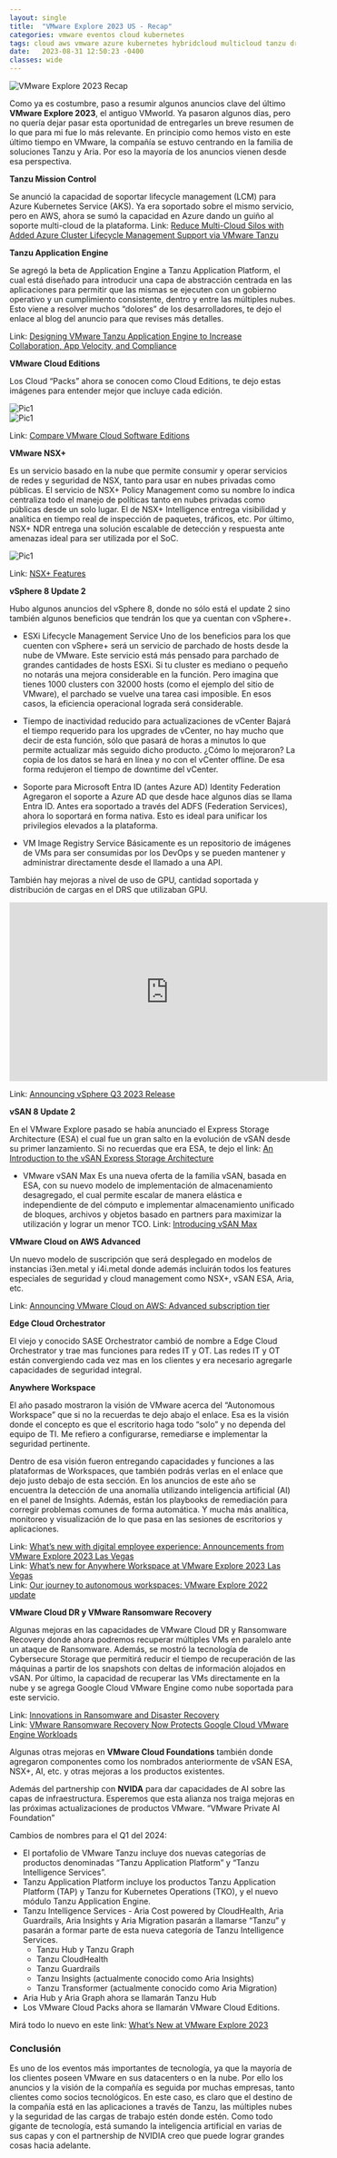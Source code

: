```yaml
---
layout: single
title:  "VMware Explore 2023 US - Recap"
categories: vmware eventos cloud kubernetes
tags: cloud aws vmware azure kubernetes hybridcloud multicloud tanzu drp vmconaws nsx eventos vrealize sddc gcp aria devops 
date:   2023-08-31 12:50:23 -0400
classes: wide
---
```


<img src="/assets/images/explore-2023/title.png" alt="VMware Explore 2023 Recap" align="center" /> 

Como ya es costumbre, paso a resumir algunos anuncios clave del último **VMware Explore 2023**, el antiguo VMworld. Ya pasaron algunos días, pero no quería dejar pasar esta oportunidad de entregarles un breve resumen de lo que para mi fue lo más relevante. En principio como hemos visto en este último tiempo en VMware, la compañía se estuvo centrando en la familia de soluciones Tanzu y Aria. Por eso la mayoría de los anuncios vienen desde esa perspectiva.

**Tanzu Mission Control**

Se anunció la capacidad de soportar lifecycle management (LCM) para Azure Kubernetes Service (AKS). Ya era soportado sobre el mismo servicio, pero en AWS, ahora se sumó la capacidad en Azure dando un guiño al soporte multi-cloud de la plataforma.
Link: [Reduce Multi-Cloud Silos with Added Azure Cluster Lifecycle Management Support via VMware Tanzu](https://tanzu.vmware.com/content/blog/remove-multi-cloud-silos-with-aks-cluster-lifecycle-management-support)  

**Tanzu Application Engine**

Se agregó la beta de Application Engine a Tanzu Application Platform, el cual está diseñado para introducir una capa de abstracción centrada en las aplicaciones para permitir que las mismas se ejecuten con un gobierno operativo y un cumplimiento consistente, dentro y entre las múltiples nubes. Esto viene a resolver muchos “dolores” de los desarrolladores, te dejo el enlace al blog del anuncio para que revises más detalles.

Link: [Designing VMware Tanzu Application Engine to Increase Collaboration, App Velocity, and Compliance](https://tanzu.vmware.com/content/blog/introducing-vmware-tanzu-application-engine)

**VMware Cloud Editions**

Los Cloud “Packs” ahora se conocen como Cloud Editions, te dejo estas imágenes para entender mejor que incluye cada edición.

<img src="/assets/images/explore-2023/picture1.png" alt="Pic1" align="center" /> 
<br/>

<img src="/assets/images/explore-2023/picture2.png" alt="Pic1" align="center" /> 

Link: [Compare VMware Cloud Software Editions](https://www.vmware.com/cloud-solutions/vmware-cloud.html#compare-editions)

**VMware NSX+**

Es un servicio basado en la nube que permite consumir y operar servicios de redes y seguridad de NSX, tanto para usar en nubes privadas como públicas. El servicio de NSX+ Policy Management como su nombre lo indica centraliza todo el manejo de políticas tanto en nubes privadas como públicas desde un solo lugar. El de NSX+ Intelligence entrega visibilidad y analítica en tiempo real de inspección de paquetes, tráficos, etc. Por último, NSX+ NDR entrega una solución escalable de detección y respuesta ante amenazas ideal para ser utilizada por el SoC.

<img src="/assets/images/explore-2023/picture3.png" alt="Pic1" align="center" /> 

Link: [NSX+ Features](https://docs.vmware.com/en/VMware-NSX/4.1.1/nsx-feature-and-edition-guide/GUID-E25ACDFD-1687-4D50-9CA9-CD8AD5715E6C.html)

**vSphere 8 Update 2**

Hubo algunos anuncios del vSphere 8, donde no sólo está el update 2 sino también algunos beneficios que tendrán los que ya cuentan con vSphere+.

- ESXi Lifecycle Management Service
  Uno de los beneficios para los que cuenten con vSphere+ será un servicio de parchado de hosts desde la nube de VMware. Este servicio está más pensado para parchado de grandes cantidades de hosts ESXi. Si tu cluster es mediano o pequeño no notarás una mejora considerable en la función. Pero imagina que tienes 1000 clusters con 32000 hosts (como el ejemplo del sitio de VMware), el parchado se vuelve una tarea casi imposible. En esos casos, la eficiencia operacional lograda será considerable.

- Tiempo de inactividad reducido para actualizaciones de vCenter
  Bajará el tiempo requerido para los upgrades de vCenter, no hay mucho que decir de esta función, sólo que pasará de horas a minutos lo que permite actualizar más seguido dicho producto. ¿Cómo lo mejoraron? La copia de los datos se hará en línea y no con el vCenter offline. De esa forma redujeron el tiempo de downtime del vCenter.

- Soporte para Microsoft Entra ID (antes Azure AD) Identity Federation
  Agregaron el soporte a Azure AD que desde hace algunos días se llama Entra ID. Antes era soportado a través del ADFS (Federation Services), ahora lo soportará en forma nativa. Esto es ideal para unificar los privilegios elevados a la plataforma.

- VM Image Registry Service
  Básicamente es un repositorio de imágenes de VMs para ser consumidas por los DevOps y se pueden mantener y administrar directamente desde el llamado a una API.

También hay mejoras a nivel de uso de GPU, cantidad soportada y distribución de cargas en el DRS que utilizaban GPU.

<iframe width="560" height="315" src="https://www.youtube.com/embed/WEfbR7NPcI0?si=bZgDUWUIPYYb3WPH" title="YouTube video player" frameborder="0" allow="accelerometer; autoplay; clipboard-write; encrypted-media; gyroscope; picture-in-picture; web-share" allowfullscreen></iframe>  
<br/>

Link: [Announcing vSphere Q3 2023 Release](https://blogs.vmware.com/vsphere/2023/08/announcing-vsphere-q3-2023-release.html)

**vSAN 8 Update 2**

En el VMware Explore pasado se había anunciado el Express Storage Architecture (ESA) el cual fue un gran salto en la evolución de vSAN desde su primer lanzamiento. Si no recuerdas que era ESA, te dejo el link: [An Introduction to the vSAN Express Storage Architecture](https://core.vmware.com/blog/introduction-vsan-express-storage-architecture)

- VMware vSAN Max
  Es una nueva oferta de la familia vSAN, basada en ESA, con su nuevo modelo de implementación de almacenamiento desagregado, el cual permite escalar de manera elástica e independiente de del cómputo e implementar almacenamiento unificado de bloques, archivos y objetos basado en partners para maximizar la utilización y lograr un menor TCO.
  Link: [Introducing vSAN Max](https://core.vmware.com/blog/introducing-vsan-max)

**VMware Cloud on AWS Advanced**

Un nuevo modelo de suscripción que será desplegado en modelos de instancias i3en.metal y i4i.metal donde además incluirán todos los features especiales de seguridad y cloud management como NSX+, vSAN ESA, Aria, etc.

Link: [Announcing VMware Cloud on AWS: Advanced subscription tier](https://blogs.vmware.com/cloud/2023/08/22/announcing-vmware-cloud-on-aws-advanced-subscription-tier/)

**Edge Cloud Orchestrator**

El viejo y conocido SASE Orchestrator cambió de nombre a Edge Cloud Orchestrator y trae mas funciones para redes IT y OT. Las redes IT y OT están convergiendo cada vez mas en los clientes y era necesario agregarle capacidades de seguridad integral. 

**Anywhere Workspace**

El año pasado mostraron la visión de VMware acerca del “Autonomous Workspace” que si no la recuerdas te dejo abajo el enlace. Esa es la visión donde el concepto es que el escritorio haga todo “solo” y no dependa del equipo de TI. Me refiero a configurarse, remediarse e implementar la seguridad pertinente.

Dentro de esa visión fueron entregando capacidades y funciones a las plataformas de Workspaces, que también podrás verlas en el enlace que dejo justo debajo de esta sección.  En los anuncios de este año se encuentra la detección de una anomalía utilizando inteligencia artificial (AI) en el panel de Insights. Además, están los playbooks de remediación para corregir problemas comunes de forma automática. Y mucha más analítica, monitoreo y visualización de lo que pasa en las sesiones de escritorios y aplicaciones.

Link: [What’s new with digital employee experience: Announcements from VMware Explore 2023 Las Vegas](https://blogs.vmware.com/euc/2023/08/whats-new-with-digital-employee-experience-announcements-from-vmware-explore-2023-las-vegas.html)  
Link: [What’s new for Anywhere Workspace at VMware Explore 2023 Las Vegas](https://blogs.vmware.com/euc/2023/08/whats-new-for-anywhere-workspace-vmware-explore-2023-las-vegas-end-user-computing-announcements-horizon-workspaceone.html)  
Link: [Our journey to autonomous workspaces: VMware Explore 2022 update](https://blogs.vmware.com/euc/2022/11/our-journey-to-autonomous-workspaces-vmware-explore-2022-update.html)  

**VMware Cloud DR y VMware Ransomware Recovery**

Algunas mejoras en las capacidades de VMware Cloud DR  y Ransomware Recovery donde ahora podremos recuperar múltiples VMs en paralelo ante un ataque de Ransomware. Además, se mostró la tecnología de Cybersecure Storage que permitirá reducir el tiempo de recuperación de las máquinas a partir de los snapshots con deltas de información alojados en vSAN. Por último, la capacidad de recuperar las VMs directamente en la nube y se agrega Google Cloud VMware Engine como nube soportada para este servicio.

Link: [Innovations in Ransomware and Disaster Recovery](https://blogs.vmware.com/virtualblocks/2023/08/22/vmware-explore-2023-innovations-in-ransomware-and-disaster-recovery/)  
Link: [VMware Ransomware Recovery Now Protects Google Cloud VMware Engine Workloads](https://blogs.vmware.com/virtualblocks/2023/08/22/vmware-ransomware-recovery-now-protects-google-cloud-vmware-engine-workloads/)  

Algunas otras mejoras en **VMware Cloud Foundations** también donde agregaron componentes como los nombrados anteriormente de vSAN ESA, NSX+, AI, etc. y otras mejoras a los productos existentes.

Además del partnership con **NVIDA** para dar capacidades de AI sobre las capas de infraestructura. Esperemos que esta alianza nos traiga mejoras en las próximas actualizaciones de productos VMware. “VMware Private AI Foundation”

Cambios de nombres para el Q1 del 2024:

- El portafolio de VMware Tanzu incluye dos nuevas categorías de productos denominadas “Tanzu Application Platform” y “Tanzu Intelligence Services”.
- Tanzu Application Platform incluye los productos Tanzu Application Platform (TAP) y Tanzu for Kubernetes Operations (TKO), y el nuevo módulo Tanzu Application Engine.
- Tanzu Intelligence Services - Aria Cost powered by CloudHealth, Aria Guardrails, Aria Insights y Aria Migration pasarán a llamarse “Tanzu” y pasarán a formar parte de esta nueva categoría de Tanzu Intelligence Services.
  - Tanzu Hub y Tanzu Graph
  - Tanzu CloudHealth
  - Tanzu Guardrails
  - Tanzu Insights (actualmente conocido como Aria Insights)
  - Tanzu Transformer (actualmente conocido como Aria Migration)
- Aria Hub y Aria Graph ahora se llamarán Tanzu Hub
- Los VMware Cloud Packs ahora se llamarán VMware Cloud Editions.

Mirá todo lo nuevo en este link: [What’s New at VMware Explore 2023](https://www.vmware.com/vmware-explore-new.html)  

### Conclusión

Es uno de los eventos más importantes de tecnología, ya que la mayoría de los clientes poseen VMware en sus datacenters o en la nube. Por ello los anuncios y la visión de la compañía es seguida por muchas empresas, tanto clientes como socios tecnológicos. En este caso, es claro que el destino de la compañía está en las aplicaciones a través de Tanzu, las múltiples nubes y la seguridad de las cargas de trabajo estén donde estén. 
Como todo gigante de tecnología, está sumando la inteligencia artificial en varias de sus capas y con el partnership de NVIDIA creo que puede lograr grandes cosas hacia adelante. 